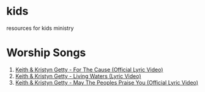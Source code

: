 # kids
resources for kids ministry

# Worship Songs
1. [Keith & Kristyn Getty - For The Cause (Official Lyric Video)](https://youtu.be/PHuLOdZdqs8)
2. [Keith & Kristyn Getty - Living Waters (Lyric Video)](https://youtu.be/LA9UfBEHciY)
3. [Keith & Kristyn Getty - May The Peoples Praise You (Official Lyric Video)](https://youtu.be/7BrfkjHdKVI)

